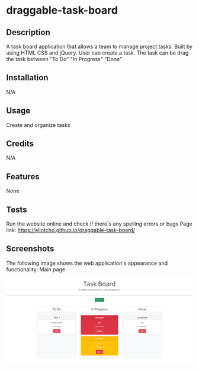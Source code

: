 # draggable-task-board

## Description

A task board application that allows a team to manage project tasks.
Built by using HTML CSS and jQuery.
User can create a task.
The task can be drag the task between "To Do" "In Progress" "Done"

## Installation

N/A

## Usage

Create and organize tasks

## Credits

N/A

## Features

None

## Tests

Run the website online and check if there's any spelling errors or bugs
Page link: https://eliotcho.github.io/draggable-task-board/

## Screenshots

The following image shows the web application's appearance and functionality:
Main page

![Example of the main page](./assets/images/main_page_example.png)
